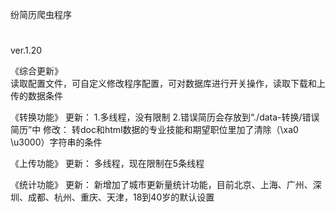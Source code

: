 纷简历爬虫程序
#
ver.1.20

《综合更新》<br>
读取配置文件，可自定义修改程序配置，可对数据库进行开关操作，读取下载和上传的数据条件

《转换功能》
更新：
1.多线程，没有限制
2.错误简历会存放到“./data-转换/错误简历”中
修改：
转doc和html数据的专业技能和期望职位里加了清除（\xa0 \u3000）字符串的条件

《上传功能》
更新：
多线程，现在限制在5条线程

《统计功能》
更新：
新增加了城市更新量统计功能，目前北京、上海、广州、深圳、成都、杭州、重庆、天津，18到40岁的默认设置


